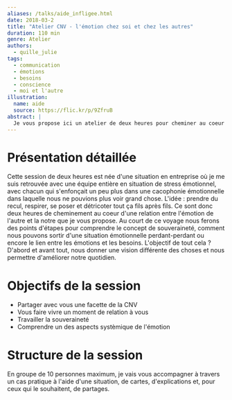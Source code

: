 ```yaml
---
aliases: /talks/aide_infligee.html
date: 2018-03-2
title: "Atelier CNV - l'émotion chez soi et chez les autres"
duration: 110 min
genre: Atelier
authors:
  - quille_julie
tags:
  - communication
  - émotions
  - besoins
  - conscience
  - moi et l'autre
illustration:
  name: aide
  source: https://flic.kr/p/9ZfruB  
abstract: |
  Je vous propose ici un atelier de deux heures pour cheminer au coeur d'une relation entre l'émotion de l'autre et la notre. Au court de ce voyage nous ferons des points d'étapes pour comprendre le concept de souveraineté, comment nous pouvons sortir d'une situation émotionnelle perdant-perdant ou encore le lien entre les émotions et les besoins. L'objectif de tout cela ? D'abord et avant tout, nous donner une vision différente des choses et nous permettre d'améliorer notre quotidien.
---
```


# Présentation détaillée

Cette session de deux heures est née d'une situation en entreprise où je me suis retrouvée avec une équipe entière en situation de stress émotionnel, avec chacun qui s'enfonçait un peu plus dans une cacophonie émotionnelle dans laquelle nous ne pouvions plus voir grand chose. L'idée : prendre du recul, respirer, se poser et détricoter tout ça fils après fils.
Ce sont donc deux heures de cheminement au coeur d'une relation entre l'émotion de l'autre et la notre que je vous propose. Au court de ce voyage nous ferons des points d'étapes pour comprendre le concept de souveraineté, comment nous pouvons sortir d'une situation émotionnelle perdant-perdant ou encore le lien entre les émotions et les besoins. L'objectif de tout cela ? D'abord et avant tout, nous donner une vision différente des choses et nous permettre d'améliorer notre quotidien.

# Objectifs de la session

- Partager avec vous une facette de la CNV
- Vous faire vivre un moment de relation à vous
- Travailler la souveraineté
- Comprendre un des aspects systèmique de l'émotion

# Structure de la session

En groupe de 10 personnes maximum, je vais vous accompagner à travers un cas pratique à l'aide d'une situation, de cartes, d'explications et, pour ceux qui le souhaitent, de partages.
